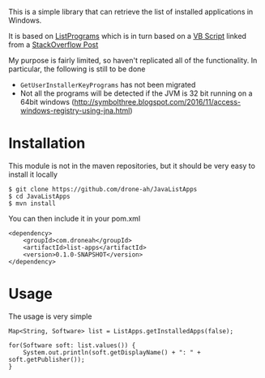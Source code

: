 This is a simple library that can retrieve the list of installed applications in Windows.

It is based on [ListPrograms](https://github.com/mavenlin/ListPrograms) which is in turn based on a 
[VB Script](http://www.vbforums.com/showthread.php?598355-Example-of-how-to-get-a-list-of-installed-programs-(like-Add-and-Remove-Programs))
linked from a 
[StackOverflow Post](https://stackoverflow.com/questions/802499/how-can-i-enumerate-list-all-installed-applications-in-windows-xp/9757013#comment22371865_9757013)

My purpose is fairly limited, so haven't replicated all of the functionality. In particular, the following is still to 
be done
* `GetUserInstallerKeyPrograms` has not been migrated
* Not all the programs will be detected if the JVM is 32 bit running on a 64bit windows 
(http://symbolthree.blogspot.com/2016/11/access-windows-registry-using-jna.html)

# Installation

This module is not in the maven repositories, but it should be very easy to install it locally

    $ git clone https://github.com/drone-ah/JavaListApps
    $ cd JavaListApps
    $ mvn install

You can then include it in your pom.xml

    <dependency>
        <groupId>com.droneah</groupId>
        <artifactId>list-apps</artifactId>
        <version>0.1.0-SNAPSHOT</version>
    </dependency>

# Usage

The usage is very simple
    
    Map<String, Software> list = ListApps.getInstalledApps(false);

    for(Software soft: list.values()) {
        System.out.println(soft.getDisplayName() + ": " + soft.getPublisher());
    }
